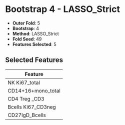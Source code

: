# Bootstrap 4 - LASSO_Strict

- **Outer Fold**: 5
- **Bootstrap**: 4
- **Method**: LASSO_Strict
- **Fold Seed**: 49
- **Features Selected**: 5

## Selected Features

| Feature |
|---------|
| NK Ki67_total |
| CD14+16+mono_total |
| CD4 Treg _CD3 |
| Bcells Ki67_CD3neg |
| CD27IgD_Bcells |
